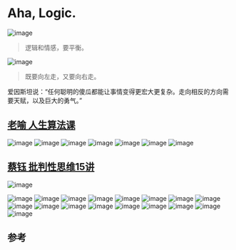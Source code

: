 # Aha, Logic.

![image](https://user-images.githubusercontent.com/102465093/160277752-2a117ae4-9034-45b6-a01b-5ad4bd621afb.png)
> 逻辑和情感，要平衡。

![image](https://user-images.githubusercontent.com/102465093/160277892-18e55801-f2a0-46d5-b30e-924412c85be3.png)
> 既要向左走，又要向右走。

爱因斯坦说：“任何聪明的傻瓜都能让事情变得更宏大更复杂。走向相反的方向需要天赋，以及巨大的勇气。”

## [老喻 人生算法课]()

![image](https://user-images.githubusercontent.com/102465093/160278039-7c8c54b5-9380-469c-b5cf-4b02d89df0fb.png)
![image](https://user-images.githubusercontent.com/102465093/160278042-b6fc73f5-1617-4a0a-9448-0b42b8d602b8.png)
![image](https://user-images.githubusercontent.com/102465093/160278047-bbcbf627-fcc3-4bd8-a6c3-f36ce10ad1fd.png)
![image](https://user-images.githubusercontent.com/102465093/160278051-2c223321-4d9d-457f-9a9d-d6ffd8d502c9.png)
![image](https://user-images.githubusercontent.com/102465093/160278052-002e9e58-88a5-4016-ab6d-14a046bc522a.png)
![image](https://user-images.githubusercontent.com/102465093/160278053-76382959-e0c9-47ca-a0a2-2b3d1b86b6da.png)
![image](https://user-images.githubusercontent.com/102465093/160278058-56a3cb7c-341f-4b5d-8f16-78238a08eaf7.png)

## [蔡钰 批判性思维15讲]()

![image](https://user-images.githubusercontent.com/102465093/160278078-08d2cd22-78b2-4821-9b78-fd420b25a9c4.png)

![image](https://user-images.githubusercontent.com/102465093/160278066-2cac56ee-8608-4aff-b47d-c9d4c0ba14b0.png)
![image](https://user-images.githubusercontent.com/102465093/160278069-3ba08b1a-ffa4-4a35-ab92-61110a57ab57.png)
![image](https://user-images.githubusercontent.com/102465093/160278071-49579b30-7e50-48d8-ac9c-2205f8d7f52b.png)
![image](https://user-images.githubusercontent.com/102465093/160278082-7610d4fb-daf1-4061-a430-6becbd126d3e.png)
![image](https://user-images.githubusercontent.com/102465093/160278083-c60f5e7a-084c-4543-9f82-03dd6f175ca1.png)
![image](https://user-images.githubusercontent.com/102465093/160278086-51801238-542d-4588-87ef-89f60ebce451.png)
![image](https://user-images.githubusercontent.com/102465093/160278089-992c5bc2-d7a4-41b4-ac42-4b7e164d0a6f.png)
![image](https://user-images.githubusercontent.com/102465093/160278093-f3322511-ba21-44ca-9b96-ea3872d9be98.png)
![image](https://user-images.githubusercontent.com/102465093/160278100-634a8319-4b47-4880-9d85-a56322d64ce5.png)
![image](https://user-images.githubusercontent.com/102465093/160278103-8a99e5f0-950b-4549-a3bb-c7390c1c52b1.png)
![image](https://user-images.githubusercontent.com/102465093/160278109-bde1c76d-504e-4e9d-b9c5-33c6701652ff.png)
![image](https://user-images.githubusercontent.com/102465093/160278113-474a07cc-43e8-4466-b1d7-4e3be3b92613.png)
![image](https://user-images.githubusercontent.com/102465093/160278116-db50d1fa-f462-42d9-a61b-3bc6de084e5a.png)
![image](https://user-images.githubusercontent.com/102465093/160278118-a9f5df6a-d4b4-453f-9a08-4823cc37b4e2.png)
![image](https://user-images.githubusercontent.com/102465093/160278129-9a32d138-0cf1-4ecd-bbe4-f89466063429.png)
![image](https://user-images.githubusercontent.com/102465093/160278132-d9134614-cfb1-4465-bedf-166466558007.png)
![image](https://user-images.githubusercontent.com/102465093/160278138-e86fb34f-2c99-4475-8c3e-30a7dc4a1712.png)

## 参考

